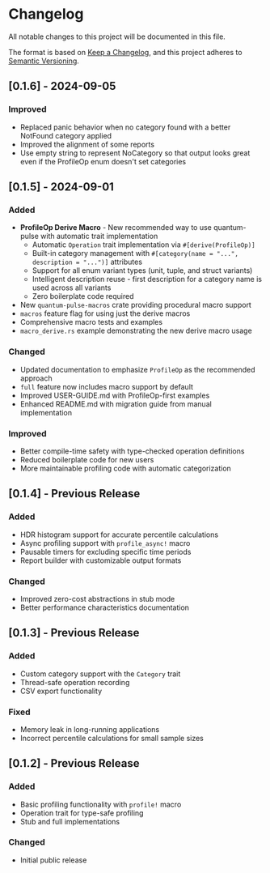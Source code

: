 # Changelog

All notable changes to this project will be documented in this file.

The format is based on [Keep a Changelog](https://keepachangelog.com/en/1.0.0/),
and this project adheres to [Semantic Versioning](https://semver.org/spec/v2.0.0.html).

## [0.1.6] - 2024-09-05

### Improved
- Replaced panic behavior when no category found with a better NotFound category applied
- Improved the alignment of some reports
- Use empty string to represent NoCategory so that output looks great even if the ProfileOp enum doesn't set categories

## [0.1.5] - 2024-09-01

### Added
- **ProfileOp Derive Macro** - New recommended way to use quantum-pulse with automatic trait implementation
  - Automatic `Operation` trait implementation via `#[derive(ProfileOp)]`
  - Built-in category management with `#[category(name = "...", description = "...")]` attributes
  - Support for all enum variant types (unit, tuple, and struct variants)
  - Intelligent description reuse - first description for a category name is used across all variants
  - Zero boilerplate code required
- New `quantum-pulse-macros` crate providing procedural macro support
- `macros` feature flag for using just the derive macros
- Comprehensive macro tests and examples
- `macro_derive.rs` example demonstrating the new derive macro usage

### Changed
- Updated documentation to emphasize `ProfileOp` as the recommended approach
- `full` feature now includes macro support by default
- Improved USER-GUIDE.md with ProfileOp-first examples
- Enhanced README.md with migration guide from manual implementation

### Improved
- Better compile-time safety with type-checked operation definitions
- Reduced boilerplate code for new users
- More maintainable profiling code with automatic categorization

## [0.1.4] - Previous Release

### Added
- HDR histogram support for accurate percentile calculations
- Async profiling support with `profile_async!` macro
- Pausable timers for excluding specific time periods
- Report builder with customizable output formats

### Changed
- Improved zero-cost abstractions in stub mode
- Better performance characteristics documentation

## [0.1.3] - Previous Release

### Added
- Custom category support with the `Category` trait
- Thread-safe operation recording
- CSV export functionality

### Fixed
- Memory leak in long-running applications
- Incorrect percentile calculations for small sample sizes

## [0.1.2] - Previous Release

### Added
- Basic profiling functionality with `profile!` macro
- Operation trait for type-safe profiling
- Stub and full implementations

### Changed
- Initial public release
